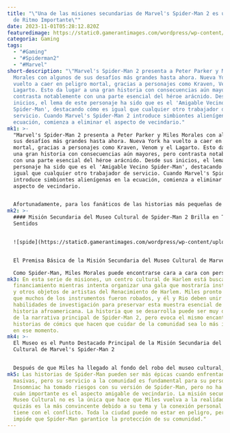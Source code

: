 ```yaml
---
title: "\"Una de las misiones secundarias de Marvel's Spider-Man 2 es un Cambio
  de Ritmo Importante\""
date: 2023-11-01T05:28:12.820Z
featuredimage: https://static0.gamerantimages.com/wordpress/wp-content/uploads/2023/10/spider-man-2-cultural-museum-side-mission-miles-morales.jpg?q=50&fit=contain&w=1140&h=&dpr=1.5
categoria: Gaming
tags:
  - "#Gaming"
  - "#Spiderman2"
  - "#Marvel"
short-description: "\"Marvel's Spider-Man 2 presenta a Peter Parker y Miles
  Morales con algunos de sus desafíos más grandes hasta ahora. Nueva York ha
  vuelto a caer en peligro mortal, gracias a personajes como Kraven, Venom y el
  Lagarto. Esto da lugar a una gran historia con consecuencias aún mayores, pero
  contrasta notablemente con una parte esencial del héroe arácnido. Desde sus
  inicios, el lema de este personaje ha sido que es el 'Amigable Vecino
  Spider-Man', destacando cómo es igual que cualquier otro trabajador de
  servicio. Cuando Marvel's Spider-Man 2 introduce simbiontes alienígenas en la
  ecuación, comienza a eliminar el aspecto de vecindario."
mk1: >-
  "Marvel's Spider-Man 2 presenta a Peter Parker y Miles Morales con algunos de
  sus desafíos más grandes hasta ahora. Nueva York ha vuelto a caer en peligro
  mortal, gracias a personajes como Kraven, Venom y el Lagarto. Esto da lugar a
  una gran historia con consecuencias aún mayores, pero contrasta notablemente
  con una parte esencial del héroe arácnido. Desde sus inicios, el lema de este
  personaje ha sido que es el 'Amigable Vecino Spider-Man', destacando cómo es
  igual que cualquier otro trabajador de servicio. Cuando Marvel's Spider-Man 2
  introduce simbiontes alienígenas en la ecuación, comienza a eliminar el
  aspecto de vecindario.


  Afortunadamente, para los fanáticos de las historias más pequeñas de Spidey, Insomniac no ha olvidado lo importante que es que el personaje se conecte con su comunidad. Las misiones secundarias de Spider-Man 2 aprovechan múltiples oportunidades para centrar la experiencia y enfatizar cuán importante es el trepamuros para las personas comunes en la ciudad de Nueva York. Miles en particular tiene una misión secundaria que ejemplifica lo que significa ser un Spider-Man amigable de vecindario, al mismo tiempo que muestra la rica historia del arte afroamericano en los Estados Unidos. Aunque ralentiza la acción, es un cambio de ritmo muy necesario entre las amenazas de otro mundo que se presentan a los Spider-Men del juego.
mk2: >-
  #### Misión Secundaria del Museo Cultural de Spider-Man 2 Brilla en Todos los
  Sentidos


  ![spide](https://static0.gamerantimages.com/wordpress/wp-content/uploads/2023/09/3756719-marvel_sspider-man_milesmorales_20201023193836-1.jpg?q=50&fit=crop&w=1500&dpr=1.5 "spide")


  El Premisa Básica de la Misión Secundaria del Museo Cultural de Marvel's Spider-Man 2

  Como Spider-Man, Miles Morales puede encontrarse cara a cara con personajes como Sandman antes de que la mayoría de la gente salga de la cama por la mañana. Sin embargo, cuando no está lidiando con la cantidad desmesurada de supervillanos de Nueva York, está ayudando a su comunidad junto a su madre, la concejala de la ciudad, Rio Morales. Rio sirve como los ojos y oídos de Miles para cuestiones más personales de los residentes de Harlem y los vecindarios circundantes. En Marvel's Spider-Man 2, Rio dirige a Miles hacia un problema emergente en un centro cultural de Harlem, lo que da inicio a la destacada misión secundaria del Museo Cultural.
mk3: En esta serie de misiones, un centro cultural de Harlem está buscando
  financiamiento mientras intenta organizar una gala que mostraría instrumentos
  y otros objetos de artistas del Renacimiento de Harlem. Miles pronto descubre
  que muchos de los instrumentos fueron robados, y él y Rio deben unir sus
  habilidades de investigación para preservar esta muestra esencial de la
  historia afroamericana. La historia que se desarrolla puede ser muy diferente
  de la narrativa principal de Spider-Man 2, pero evoca el mismo encanto de las
  historias de cómics que hacen que cuidar de la comunidad sea lo más importante
  en ese momento.
mk4: >-
  El Museo es el Punto Destacado Principal de la Misión Secundaria del Museo
  Cultural de Marvel's Spider-Man 2


  Después de que Miles ha llegado al fondo del robo del museo cultural, la misión secundaria alcanza su punto máximo. Los jugadores pueden asistir a la gala y ver las muchas exhibiciones que ofrece, cada una de las cuales destaca a algunos de los escritores, músicos y artistas afroamericanos más importantes de principios del siglo XX. Insomniac no escatimó detalles al proporcionar la historia de cada uno de estos artistas, siendo quizás el más impresionante un expositor centrado en el poeta Langston Hughes que presenta la totalidad de su poema 'The Weary Blues'. Todo esto hace un homenaje entrañable al arte afroamericano que ralentiza la acción de Spider-Man 2, pero sigue siendo atractivo y entretenido.
mk5: Las historias de Spider-Man pueden ser más épicas cuando enfrentan amenazas
  masivas, pero su servicio a la comunidad es fundamental para su personaje.
  Insomniac ha tomado riesgos con su versión de Spider-Man, pero no ha olvidado
  cuán importante es el aspecto amigable de vecindario. La misión secundaria del
  Museo Cultural no es la única que hace que Miles vuelva a la realidad, pero
  quizás es la más convincente debido a su tema y la conexión personal que Miles
  tiene con el conflicto. Toda la ciudad puede no estar en peligro, pero eso no
  impide que Spider-Man garantice la protección de su comunidad."
---
```

